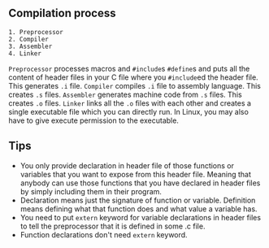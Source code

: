 ## Compilation process
```
1. Preprocessor
2. Compiler
3. Assembler
4. Linker
```

`Preprocessor` processes macros and `#include`s `#define`s and puts all the content of header files in your C file where you `#include`ed the header file. This generates `.i` file.
`Compiler` compiles `.i` file to assembly language. This creates `.s` files.
`Assembler` generates machine code from `.s` files. This creates `.o` files.
`Linker` links all the `.o` files with each other and creates a single executable file which you can directly run. In Linux, you may also have to give execute permission to the executable.

## Tips
* You only provide declaration in header file of those functions or variables that you want to expose from this header file.  Meaning that anybody can use those functions that you have declared in header files by simply including them in their program.
* Declaration means just the signature of function or variable. Definition means defining what that function does and what value a variable has.
* You need to put `extern` keyword for variable declarations in header files to tell the preprocessor that it is defined in some .c file.
* Function declarations don't need `extern` keyword.
